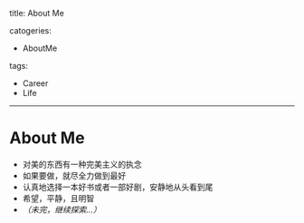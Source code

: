 title: About Me

catogeries:

- AboutMe

tags:

- Career
- Life

---



# About Me

- 对美的东西有一种完美主义的执念
- 如果要做，就尽全力做到最好
- 认真地选择一本好书或者一部好剧，安静地从头看到尾
- 希望，平静，且明智
- *（未完，继续探索...）*